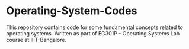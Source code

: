 # Operating-System-Codes
This repository contains code for some fundamental concepts related to operating systems.
Written as part of EG301P - Operating Systems Lab course at IIIT-Bangalore.
